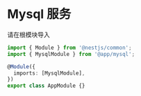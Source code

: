 # Mysql 服务

请在根模块导入

```typescript
import { Module } from '@nestjs/common';
import { MysqlModule } from '@app/mysql';

@Module({
  imports: [MysqlModule],
})
export class AppModule {}
```
